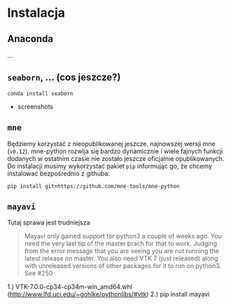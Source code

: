 # Instalacja

## Anaconda
...

## `seaborn`, ... (cos jeszcze?)

```
conda install seaborn
```
+ screenshots

## `mne`
Będziemy korzystać z nieopublikowanej jeszcze, najnowszej wersji mne (`v0.12`). mne-python rozwija się bardzo dynamicznie i wiele fajnych funkcji dodanych w ostatnim czasie nie zostało jeszcze oficjalnie opublikowanych. Do instalacji musimy wykorzystać pakiet `pip` informując go, że chcemy instalować bezpośrednio z githuba:
```
pip install git+https://github.com/mne-tools/mne-python
```


## `mayavi`
Tutaj sprawa jest trudniejsza
> Mayavi only gained support for python3 a couple of weeks ago. You need the very last tip of the master brach for that to work. Judging from the error message that you are seeing you are not running the latest release on master. You also need VTK 7 (just released) along with unreleased versions of other packages for it to run on python3. See #250

1.) VTK-7.0.0-cp34-cp34m-win_amd64.whl (http://www.lfd.uci.edu/~gohlke/pythonlibs/#vtk)
2.) pip install mayavi
